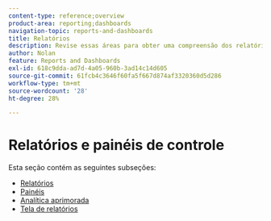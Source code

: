 ```yaml
---
content-type: reference;overview
product-area: reporting;dashboards
navigation-topic: reports-and-dashboards
title: Relatórios
description: Revise essas áreas para obter uma compreensão dos relatórios no Adobe Workfront.
author: Nolan
feature: Reports and Dashboards
exl-id: 618c9dda-ad7d-4a05-960b-3ad14c14d605
source-git-commit: 61fcb4c3646f60fa5f667d874af3320360d5d286
workflow-type: tm+mt
source-wordcount: '28'
ht-degree: 28%

---
```



# Relatórios e painéis de controle

Esta seção contém as seguintes subseções:

* [Relatórios](../reports-and-dashboards/reports/reports-overview.md)
* [Painéis](../reports-and-dashboards/dashboards/dashboards-overview.md)
* [Analítica aprimorada](../enhanced-analytics/enhanced-analytics.md)
* [Tela de relatórios](../reports-and-dashboards/reporting-canvas/reporting-canvas.md)
